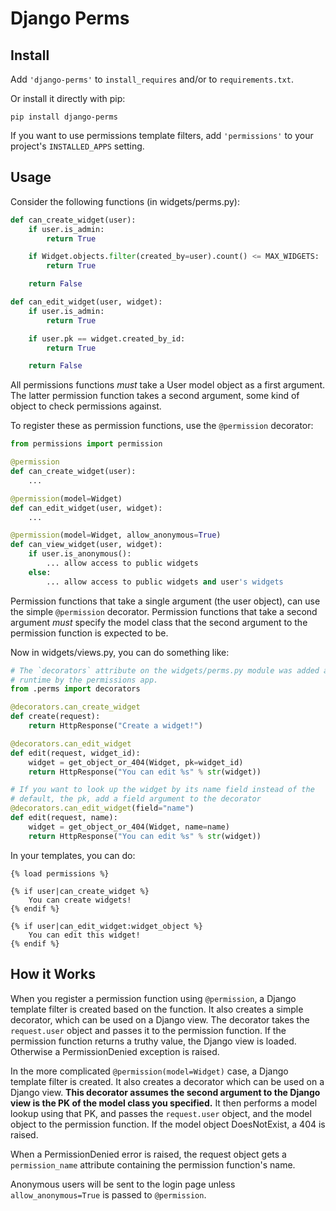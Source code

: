# Django Perms

## Install

Add `'django-perms'` to `install_requires` and/or to `requirements.txt`.

Or install it directly with pip:

    pip install django-perms

If you want to use permissions template filters, add `'permissions'` to
your project's `INSTALLED_APPS` setting.

## Usage

Consider the following functions (in widgets/perms.py):

```python
def can_create_widget(user):
    if user.is_admin:
        return True

    if Widget.objects.filter(created_by=user).count() <= MAX_WIDGETS:
        return True

    return False

def can_edit_widget(user, widget):
    if user.is_admin:
        return True

    if user.pk == widget.created_by_id:
        return True

    return False
```

All permissions functions *must* take a User model object as a first
argument. The latter permission function takes a second argument, some
kind of object to check permissions against.

To register these as permission functions, use the `@permission`
decorator:

```python
from permissions import permission

@permission
def can_create_widget(user):
    ...

@permission(model=Widget)
def can_edit_widget(user, widget):
    ...

@permission(model=Widget, allow_anonymous=True)
def can_view_widget(user, widget):
    if user.is_anonymous():
        ... allow access to public widgets
    else:
        ... allow access to public widgets and user's widgets
```

Permission functions that take a single argument (the user object), can
use the simple `@permission` decorator. Permission functions that take
a second argument *must* specify the model class that the second
argument to the permission function is expected to be.

Now in widgets/views.py, you can do something like:

```python
# The `decorators` attribute on the widgets/perms.py module was added at
# runtime by the permissions app.
from .perms import decorators

@decorators.can_create_widget
def create(request):
    return HttpResponse("Create a widget!")

@decorators.can_edit_widget
def edit(request, widget_id):
    widget = get_object_or_404(Widget, pk=widget_id)
    return HttpResponse("You can edit %s" % str(widget))

# If you want to look up the widget by its name field instead of the
# default, the pk, add a field argument to the decorator
@decorators.can_edit_widget(field="name")
def edit(request, name):
    widget = get_object_or_404(Widget, name=name)
    return HttpResponse("You can edit %s" % str(widget))
```

In your templates, you can do:

```django
{% load permissions %}

{% if user|can_create_widget %}
    You can create widgets!
{% endif %}

{% if user|can_edit_widget:widget_object %}
    You can edit this widget!
{% endif %}
```

## How it Works

When you register a permission function using `@permission`, a Django
template filter is created based on the function. It also creates
a simple decorator, which can be used on a Django view. The decorator
takes the `request.user` object and passes it to the permission
function. If the permission function returns a truthy value, the Django
view is loaded. Otherwise a PermissionDenied exception is raised.

In the more complicated `@permission(model=Widget)` case, a Django
template filter is created. It also creates a decorator which can be
used on a Django view. **This decorator assumes the second argument to
the Django view is the PK of the model class you specified.** It then
performs a model lookup using that PK, and passes the `request.user`
object, and the model object to the permission function. If the model
object DoesNotExist, a 404 is raised.

When a PermissionDenied error is raised, the request object gets
a `permission_name` attribute containing the permission function's name.

Anonymous users will be sent to the login page unless
`allow_anonymous=True` is passed to `@permission`.
